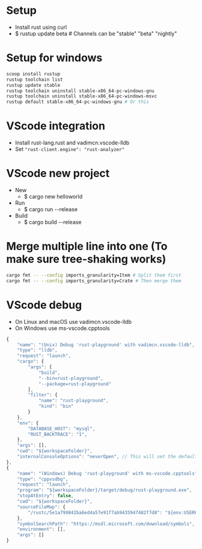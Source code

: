Setup
=====
* Install rust using curl
* $ rustup update beta # Channels can be "stable" "beta" "nightly"

Setup for windows
=====
```sh
scoop install rustup
rustup toolchain list
rustup update stable
rustup toolchain uninstall stable-x86_64-pc-windows-gnu
rustup toolchain uninstall stable-x86_64-pc-windows-msvc
rustup default stable-x86_64-pc-windows-gnu # Or this
```

VScode integration
=====
* Install rust-lang.rust and vadimcn.vscode-lldb
* Set `"rust-client.engine": "rust-analyzer"`

VScode new project
=====
* New
    * $ cargo new helloworld
* Run
    * $ cargo run --release
* Build
    * $ cargo build --release

Merge multiple line into one (To make sure tree-shaking works)
=====
```sh
cargo fmt -- --config imports_granularity=Item # Split them first
cargo fmt -- --config imports_granularity=Crate # Then merge them
```

VScode debug
=====
* On Linux and macOS use vadimcn.vscode-lldb
* On Windows use ms-vscode.cpptools
```js
{
    "name": "(Unix) Debug 'rust-playground' with vadimcn.vscode-lldb",
    "type": "lldb",
    "request": "launch",
    "cargo": {
        "args": [
            "build",
            "--bin=rust-playground",
            "--package=rust-playground"
        ],
        "filter": {
            "name": "rust-playground",
            "kind": "bin"
        }
    },
    "env": {
        "DATABASE_HOST": "mysql",
        "RUST_BACKTRACE": "1",
    },
    "args": [],
    "cwd": "${workspaceFolder}",
    "internalConsoleOptions": "neverOpen", // This will set the default debug panel to "Terminal" instead of "Debug Console"
},
{
    "name": "(Windows) Debug 'rust-playground' with ms-vscode.cpptools",
    "type": "cppvsdbg",
    "request": "launch",
    "program": "${workspaceFolder}/target/debug/rust-playground.exe",
    "stopAtEntry": false,
    "cwd": "${workspaceFolder}",
    "sourceFileMap": {
        "/rustc/5e1a799842ba6ed4a57e91f7ab9435947482f7d8": "${env:USERPROFILE}/.rustup/toolchains/stable-x86_64-pc-windows-msvc/lib/rustlib/src/rust"
    },
    "symbolSearchPath": "https://msdl.microsoft.com/download/symbols",
    "environment": [],
    "args": []
}
```
